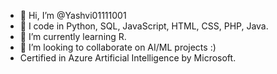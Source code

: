 - 👋 Hi, I’m @Yashvi01111001
- 👀 I code in Python, SQL, JavaScript, HTML, CSS, PHP, Java.
- 🌱 I’m currently learning R.
- 💞️ I’m looking to collaborate on AI/ML projects :)
- Certified in Azure Artificial Intelligence by Microsoft.

<!---
Yashvi01111001/Yashvi01111001 is a ✨ special ✨ repository because its `README.md` (this file) appears on your GitHub profile.
You can click the Preview link to take a look at your changes.
--->
